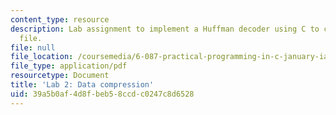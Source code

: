 ```yaml
---
content_type: resource
description: Lab assignment to implement a Huffman decoder using C to compress a data
  file.
file: null
file_location: /coursemedia/6-087-practical-programming-in-c-january-iap-2010/39a5b0af4d8fbeb58ccdc0247c8d6528_MIT6_087IAP10_lab02.pdf
file_type: application/pdf
resourcetype: Document
title: 'Lab 2: Data compression'
uid: 39a5b0af-4d8f-beb5-8ccd-c0247c8d6528
---
```

